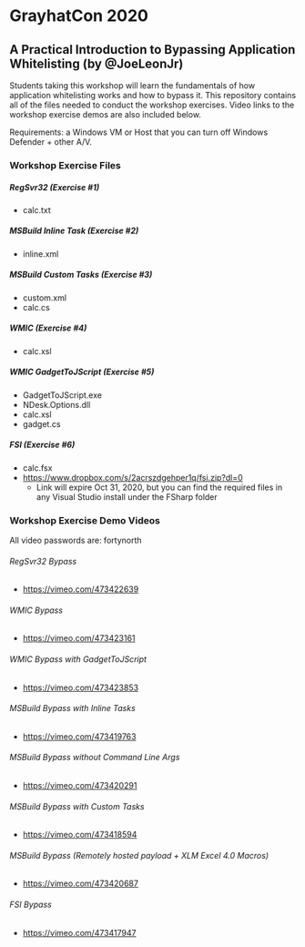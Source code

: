 # GrayhatCon 2020

## A Practical Introduction to Bypassing Application Whitelisting (by @JoeLeonJr)

Students taking this workshop will learn the fundamentals of how application whitelisting works and how to bypass it. This repository contains all of the files needed to conduct the workshop exercises. Video links to the workshop exercise demos are also included below. 

Requirements: a Windows VM or Host that you can turn off Windows Defender + other A/V. 

### Workshop Exercise Files

##### RegSvr32 (Exercise #1)
- calc.txt

##### MSBuild Inline Task (Exercise #2)
- inline.xml

##### MSBuild Custom Tasks (Exercise #3)
- custom.xml
- calc.cs

##### WMIC (Exercise #4)
- calc.xsl

##### WMIC GadgetToJScript (Exercise #5)
- GadgetToJScript.exe
- NDesk.Options.dll
- calc.xsl
- gadget.cs

##### FSI (Exercise #6)
- calc.fsx
- https://www.dropbox.com/s/2acrszdgehper1q/fsi.zip?dl=0
  - Link will expire Oct 31, 2020, but you can find the required files in any Visual Studio install under the FSharp folder

### Workshop Exercise Demo Videos

All video passwords are: fortynorth

###### RegSvr32 Bypass
- https://vimeo.com/473422639

###### WMIC Bypass
- https://vimeo.com/473423161

###### WMIC Bypass with GadgetToJScript
- https://vimeo.com/473423853

###### MSBuild Bypass with Inline Tasks
- https://vimeo.com/473419763

###### MSBuild Bypass without Command Line Args
- https://vimeo.com/473420291

###### MSBuild Bypass with Custom Tasks
- https://vimeo.com/473418594

###### MSBuild Bypass (Remotely hosted payload + XLM Excel 4.0 Macros)
- https://vimeo.com/473420687

###### FSI Bypass
- https://vimeo.com/473417947
